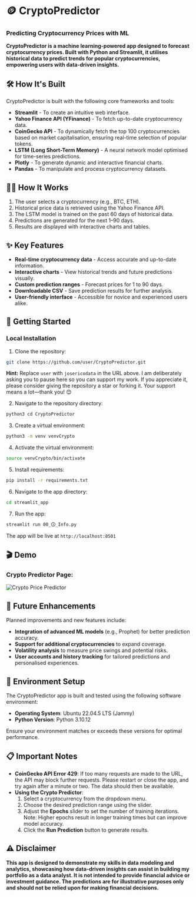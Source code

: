 # 🪙 **CryptoPredictor**
### **Predicting Cryptocurrency Prices with ML**

**CryptoPredictor is a machine learning-powered app designed to forecast cryptocurrency prices. Built with Python and Streamlit, it utilises historical data to predict trends for popular cryptocurrencies, empowering users with data-driven insights.**

## 🛠️ **How It's Built**

CryptoPredictor is built with the following core frameworks and tools:

- **Streamlit** - To create an intuitive web interface.
- **Yahoo Finance API (YFinance)** - To fetch up-to-date cryptocurrency data.
- **CoinGecko API** - To dynamically fetch the top 100 cryptocurrencies based on market capitalisation, ensuring real-time selection of popular tokens.
- **LSTM (Long Short-Term Memory)** - A neural network model optimised for time-series predictions.
- **Plotly** - To generate dynamic and interactive financial charts.
- **Pandas** - To manipulate and process cryptocurrency datasets.

## 🧑‍💻 **How It Works**

1. The user selects a cryptocurrency (e.g., BTC, ETH).
2. Historical price data is retrieved using the Yahoo Finance API.
3. The LSTM model is trained on the past 60 days of historical data.
4. Predictions are generated for the next 1–90 days.
5. Results are displayed with interactive charts and tables.

## ✨ **Key Features**

- **Real-time cryptocurrency data** - Access accurate and up-to-date information.
- **Interactive charts** - View historical trends and future predictions visually.
- **Custom prediction ranges** - Forecast prices for 1 to 90 days.
- **Downloadable CSV** - Save prediction results for further analysis.
- **User-friendly interface** - Accessible for novice and experienced users alike.

## 🚀 **Getting Started**

### **Local Installation**

1. Clone the repository:
```bash
git clone https://github.com/user/CryptoPredictor.git
```
**Hint:** Replace `user` with `josericodata` in the URL above. I am deliberately asking you to pause here so you can support my work. If you appreciate it, please consider giving the repository a star or forking it. Your support means a lot—thank you! 😊

2. Navigate to the repository directory:
```bash
python3 cd CryptoPredictor
```

3. Create a virtual environment:
```bash
python3 -m venv venvCrypto
```

4. Activate the virtual environment:
```bash
source venvCrypto/bin/activate
```

5. Install requirements:
```bash
pip install -r requirements.txt
```

6. Navigate to the app directory:
```bash
cd streamlit_app
```

7. Run the app:
```bash
streamlit run 00_🛈_Info.py
```

The app will be live at ```http://localhost:8501```

## 🎬 **Demo**
  
### Crypto Predictor Page:
![Crypto Price Predictor](https://raw.githubusercontent.com/josericodata/CryptoPredictor/main/streamlit_app/assets/gifs/crypto.gif)

## 🔮 **Future Enhancements**

Planned improvements and new features include:

- **Integration of advanced ML models** (e.g., Prophet) for better prediction accuracy.
- **Support for additional cryptocurrencies** to expand coverage.
- **Volatility analysis** to measure price swings and potential risks.
- **User accounts and history tracking** for tailored predictions and personalised experiences.

## 🔧 **Environment Setup**

The CryptoPredictor app is built and tested using the following software environment:

- **Operating System**: Ubuntu 22.04.5 LTS (Jammy)
- **Python Version**: Python 3.10.12

Ensure your environment matches or exceeds these versions for optimal performance.

## 📋 **Important Notes**

- **CoinGecko API Error 429**: If too many requests are made to the URL, the API may block further requests. Please restart or close the app, and try again after a minute or two. The data should then be available.
- **Using the Crypto Predictor**:
    1. Select a cryptocurrency from the dropdown menu.
    2. Choose the desired prediction range using the slider.
    3. Adjust the **Epochs** slider to set the number of training iterations. Note: Higher epochs result in longer training times but can improve model accuracy.
    4. Click the **Run Prediction** button to generate results.

## ⚠️ **Disclaimer**

**This app is designed to demonstrate my skills in data modeling and analytics, showcasing how data-driven insights can assist in building my portfolio as a data analyst. It is not intended to provide financial advice or investment guidance. The predictions are for illustrative purposes only and should not be relied upon for making financial decisions.**



